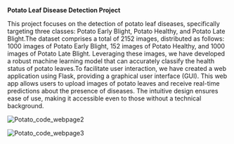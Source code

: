 **Potato Leaf Disease Detection Project**

This project focuses on the detection of potato leaf diseases, specifically targeting three classes: Potato Early Blight, Potato Healthy, and Potato Late Blight.The dataset comprises a total of 2152 images, distributed as follows: 1000 images of Potato Early Blight, 152 images of Potato Healthy, and 1000 images of Potato Late Blight. Leveraging these images, we have developed a robust machine learning model that 
can accurately classify the health status of potato leaves.To facilitate user interaction, we have created a web application using Flask, providing a graphical user interface (GUI). This web app allows users to upload images of potato leaves and receive real-time predictions about the presence of diseases. The intuitive design ensures ease of use, making it accessible even to those without a technical background.


![Potato_code_webpage2](https://github.com/Bhoomigupta603/Potato-Leaf-Disease-Detection/assets/136908631/c8a4e20e-24db-46e5-886a-d176396ad606)

![Potato_code_webpage3](https://github.com/Bhoomigupta603/Potato-Leaf-Disease-Detection/assets/136908631/fc35f413-2b2b-48b8-acec-9f60942ec69e)




